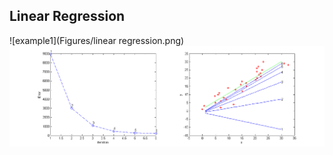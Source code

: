Linear Regression
---------------------
![example1](Figures/linear regression.png)
![Alt text](https://github.com/BasemElbarashy/Machine-Learning/blob/master/Figures/linear%20regression.png?raw=true "Optional Title")
